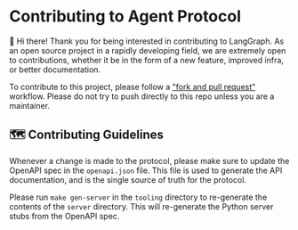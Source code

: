 # Contributing to Agent Protocol

👋 Hi there! Thank you for being interested in contributing to LangGraph.
As an open source project in a rapidly developing field, we are extremely open
to contributions, whether it be in the form of a new feature, improved infra, or better documentation.

To contribute to this project, please follow a ["fork and pull request"](https://docs.github.com/en/get-started/quickstart/contributing-to-projects) workflow. Please do not try to push directly to this repo unless you are a maintainer.

## 🗺️ Contributing Guidelines

Whenever a change is made to the protocol, please make sure to update the OpenAPI spec in the `openapi.json` file. This file is used to generate the API documentation, and is the single source of truth for the protocol.

Please run `make gen-server` in the `tooling` directory to re-generate the contents of the `server` directory. This will re-generate the Python server stubs from the OpenAPI spec.

